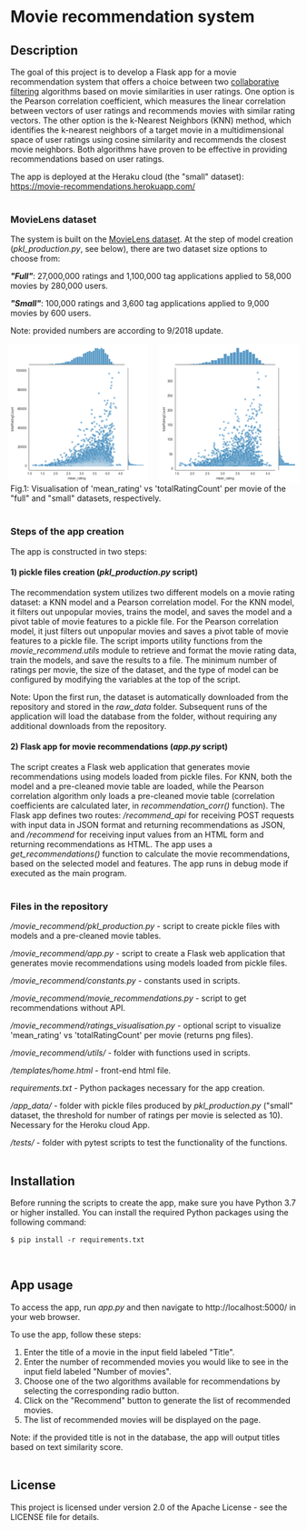 # Movie recommendation system

## Description

The goal of this project is to develop a Flask app for a movie recommendation system that offers a choice between two 
[collaborative filtering](https://en.wikipedia.org/wiki/Collaborative_filtering) algorithms based on movie similarities 
in user ratings. One option is the Pearson correlation coefficient, which measures the linear correlation between vectors 
of user ratings and recommends movies with similar rating vectors. The other option is the k-Nearest Neighbors (KNN) 
method, which identifies the k-nearest neighbors of a target movie in a multidimensional space of user ratings using 
cosine similarity and recommends the closest movie neighbors. Both algorithms have proven to be effective in providing 
recommendations based on user ratings.

The app is deployed at the Heraku cloud (the "small" dataset): https://movie-recommendations.herokuapp.com/
<br><br>

### MovieLens dataset

The system is built on the [MovieLens dataset](https://grouplens.org/datasets/movielens/). At the step of model creation
(_pkl_production.py_, see below), there are two dataset size options to choose from:

**_"Full"_**: 27,000,000 ratings and 1,100,000 tag applications applied to 58,000 movies by 280,000 users.

**_"Small"_**: 100,000 ratings and 3,600 tag applications applied to 9,000 movies by 600 users.

Note: provided numbers are according to 9/2018 update.

<div style="display: flex; justify-content: center;">
<img src="./output/figures/rating_vs_totalRatingCount_full.png" alt="Full dataset" title="Full dataset" style="width: 49%; margin-right: 10px;"/>
<img src="./output/figures/rating_vs_totalRatingCount_small.png" alt="Small dataset" title="Small dataset" style="width: 49%; margin-left: 10px;"/>
</div>
Fig.1: Visualisation of 'mean_rating' vs 'totalRatingCount' per movie of the "full" and "small" datasets, respectively. 

<br>
<br>

### Steps of the app creation

The app is constructed in two steps:

#### 1) pickle files creation (_pkl_production.py_ script)

The recommendation system utilizes two different models on a movie rating dataset: a KNN model and a Pearson correlation 
model. For the KNN model, it filters out unpopular movies, trains the model, and saves the model and a pivot table of 
movie features to a pickle file. For the Pearson correlation model, it just filters out unpopular movies and saves a 
pivot table of movie features to a pickle file. The script imports utility functions from the _movie_recommend.utils_ 
module to retrieve and format the movie rating data, train the models, and save the results to a file. The minimum 
number of ratings per movie, the size of the dataset, and the type of model can be configured by modifying the variables 
at the top of the script.

Note: Upon the first run, the dataset is automatically downloaded from the repository and stored in the _raw_data_
folder. Subsequent runs of the application will load the database from the folder, without requiring any additional 
downloads from the repository.

#### 2) Flask app for movie recommendations (_app.py_ script)

The script creates a Flask web application that generates movie recommendations using models loaded from pickle files.
For KNN, both the model and a pre-cleaned movie table are loaded, while the Pearson correlation algorithm only loads a
pre-cleaned movie table (correlation coefficients are calculated later, in _recommendation_corr()_ function). The Flask
app defines two routes: _/recommend_api_ for receiving POST requests with input data in JSON format and returning
recommendations as JSON, and _/recommend_ for receiving input values from an HTML form and returning recommendations
as HTML. The app uses a _get_recommendations()_ function to calculate the movie recommendations, based on the selected
model and features. The app runs in debug mode if executed as the main program.
<br><br>

### Files in the repository

_/movie_recommend/pkl_production.py_ - script to create pickle files with models and a pre-cleaned movie tables.

_/movie_recommend/app.py_ - script to create a Flask web application that generates movie recommendations using models 
loaded from pickle files.

_/movie_recommend/constants.py_ - constants used in scripts.

_/movie_recommend/movie_recommendations.py_ - script to get recommendations without API.

_/movie_recommend/ratings_visualisation.py_ - optional script to visualize 'mean_rating' vs 'totalRatingCount' per movie
(returns png files).

_/movie_recommend/utils/_ - folder with functions used in scripts.

_/templates/home.html_ - front-end html file.

_requirements.txt_ - Python packages necessary for the app creation.

_/app_data/_ - folder with pickle files produced by _pkl_production.py_ ("small" dataset, the threshold for number of 
ratings per movie is selected as 10). Necessary for the Heroku cloud App.

_/tests/_ - folder with pytest scripts to test the functionality of the functions.
<br><br>

## Installation

Before running the scripts to create the app, make sure you have Python 3.7 or higher installed. You can install the 
required Python packages using the following command:

```
$ pip install -r requirements.txt
```
<br>

## App usage

To access the app, run _app.py_ and then navigate to http://localhost:5000/ in your web browser.

To use the app, follow these steps:

1. Enter the title of a movie in the input field labeled "Title".
2. Enter the number of recommended movies you would like to see in the input field labeled "Number of movies".
3. Choose one of the two algorithms available for recommendations by selecting the corresponding radio button.
4. Click on the "Recommend" button to generate the list of recommended movies.
5. The list of recommended movies will be displayed on the page.

Note: if the provided title is not in the database, the app will output titles based on text similarity score.
<br><br>

## License

This project is licensed under version 2.0 of the Apache License - see the LICENSE file for details.